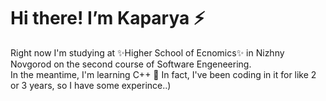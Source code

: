 # Hi there! I’m Kaparya ⚡

Right now I'm studying at ✨Higher School of Ecnomics✨ in Nizhny Novgorod on the second course of Software Engeneering.<br/>
In the meantime, I'm learning C++ 🖤 In fact, I've been coding in it for like 2 or 3 years, so I have some experince..)


<!---
Kaparya/Kaparya is a ✨ special ✨ repository because its `README.md` (this file) appears on your GitHub profile.
You can click the Preview link to take a look at your changes.
--->

